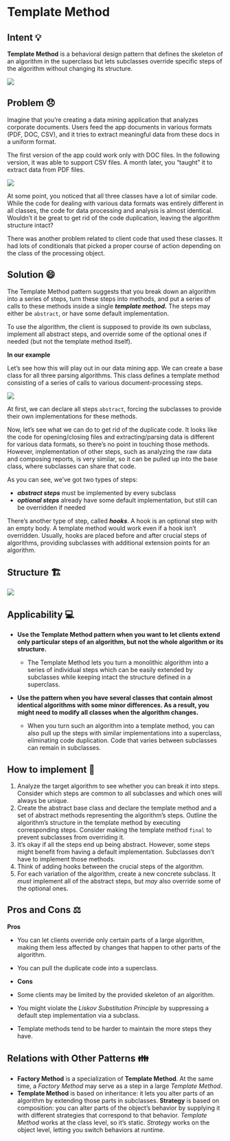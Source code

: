 # Template Method

## Intent :bulb:

**Template Method** is a behavioral design pattern that defines the skeleton of an algorithm in the superclass but lets subclasses override specific steps of the algorithm without changing its structure.

![](img/1.png)

## Problem :disappointed:

Imagine that you’re creating a data mining application that analyzes corporate documents. Users feed the app documents in various formats (PDF, DOC, CSV), and it tries to extract meaningful data from these docs in a uniform format.

The first version of the app could work only with DOC files. In the following version, it was able to support CSV files. A month later, you “taught” it to extract data from PDF files.

![](img/2.png)

At some point, you noticed that all three classes have a lot of similar code. While the code for dealing with various data formats was entirely different in all classes, the code for data processing and analysis is almost identical. Wouldn’t it be great to get rid of the code duplication, leaving the algorithm structure intact?

There was another problem related to client code that used these classes. It had lots of conditionals that picked a proper course of action depending on the class of the processing object. 

## Solution :smile:

The Template Method pattern suggests that you break down an algorithm into a series of steps, turn these steps into methods, and put a series of calls to these methods inside a single ***template method.*** The steps may either be `abstract`, or have some default implementation.

To use the algorithm, the client is supposed to provide its own subclass, implement all abstract steps, and override some of the optional ones if needed (but not the template method itself).

**In our example**

Let’s see how this will play out in our data mining app. We can create a base class for all three parsing algorithms. This class defines a template method consisting of a series of calls to various document-processing steps.

![](img/3.png)

At first, we can declare all steps `abstract`, forcing the subclasses to provide their own implementations for these methods. 

Now, let’s see what we can do to get rid of the duplicate code. It looks like the code for opening/closing files and extracting/parsing data is different for various data formats, so there’s no point in touching those methods. However, implementation of other steps, such as analyzing the raw data and composing reports, is very similar, so it can be pulled up into the base class, where subclasses can share that code.

As you can see, we’ve got two types of steps:

- ***abstract steps*** must be implemented by every subclass
- ***optional steps*** already have some default implementation, but still can be overridden if needed

There’s another type of step, called ***hooks***. A hook is an optional step with an empty body. A template method would work even if a hook isn’t overridden. Usually, hooks are placed before and after crucial steps of algorithms, providing subclasses with additional extension points for an algorithm.

## Structure :building_construction:

![](img/4.png)

##  Applicability :computer:

- **Use the Template Method pattern when you want to let clients extend only particular steps of an algorithm, but not the whole algorithm or its structure.**
  -  The Template Method lets you turn a monolithic algorithm into a series of individual steps which can be easily extended by subclasses while keeping intact the structure defined in a superclass.

- **Use the pattern when you have several classes that contain almost identical algorithms with some minor differences. As a result, you might need to modify all classes when the algorithm changes.**
  - When you turn such an algorithm into a template method, you can also pull up the steps with similar implementations into a superclass, eliminating code duplication. Code that varies between subclasses can remain in subclasses.

## How to implement :hammer:

1. Analyze the target algorithm to see whether you can break it into steps. Consider which steps are common to all subclasses and which ones will always be unique.
2. Create the abstract base class and declare the template method and a set of abstract methods representing the algorithm’s steps. Outline the algorithm’s structure in the template method by executing corresponding steps. Consider making the template method `final` to prevent subclasses from overriding it.
3. It’s okay if all the steps end up being abstract. However, some steps might benefit from having a default implementation. Subclasses don’t have to implement those methods.
4. Think of adding hooks between the crucial steps of the algorithm.
5. For each variation of the algorithm, create a new concrete subclass. It *must* implement all of the abstract steps, but *may* also override some of the optional ones.

## Pros and Cons :balance_scale:

**Pros**

-  You can let clients override only certain parts of a large algorithm, making them less affected by changes that happen to other parts of the algorithm.
-  You can pull the duplicate code into a superclass.
- **Cons**

-  Some clients may be limited by the provided skeleton of an algorithm.
-  You might violate the *Liskov Substitution Principle* by suppressing a default step implementation via a subclass.
-  Template methods tend to be harder to maintain the more steps they have.

## Relations with Other Patterns :family:

- **Factory Method** is a specialization of **Template Method**. At the same time, a *Factory Method* may serve as a step in a large *Template Method*.
- **Template Method** is based on inheritance: it lets you alter parts of an algorithm by extending those parts in subclasses. **Strategy** is based on composition: you can alter parts of the object’s behavior by supplying it with different strategies that correspond to that behavior. *Template Method* works at the class level, so it’s static. *Strategy* works on the object level, letting you switch behaviors at runtime.

